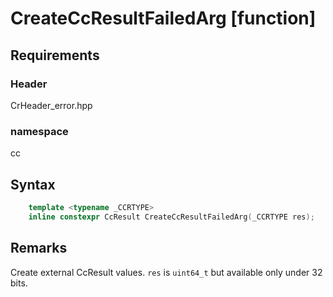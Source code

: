 # CreateCcResultFailedArg [function]

## Requirements
### Header
CrHeader_error.hpp
### namespace
cc

## Syntax


```C++
	template <typename _CCRTYPE>
	inline constexpr CcResult CreateCcResultFailedArg(_CCRTYPE res);
```

## Remarks

Create external CcResult values.
`res` is `uint64_t` but available only under 32 bits.

